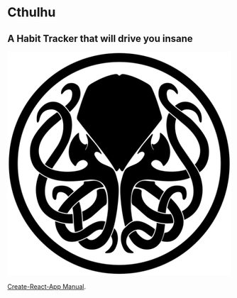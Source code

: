 # Cthulhu

## A Habit Tracker that will drive you insane

![cthulhu](/public/img/cthulhu.svg)

[Create-React-App Manual](https://github.com/facebookincubator/create-react-app/blob/master/packages/react-scripts/template/README.md).
